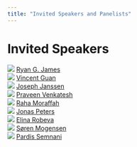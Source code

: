 ```yaml
---
title: "Invited Speakers and Panelists"
---
```


# Invited Speakers

<div class="list-of-people">
    <div class="person">
        <td><img src="/ryan.png"></td>
        <td><a href="https://csc.ucdavis.edu/~rgjames/">Ryan G. James</a></td>
    </div>
    <div class="person">
        <td><img src="/Vince.png"></td>
        <td><a href="https://www.linkedin.com/in/vincent-guan-9a3583161/?originalSubdomain=ca">Vincent Guan</a></td>
    </div>
    <div class="person">
        <img src="/joe.jpg">
        <a href="https://hydroml.github.io/">Joseph Janssen</a>
    </div>
    <div class="person">
        <td><img src="/Praveen.png"></td>
        <td><a href="https://alleninstitute.org/person/praveen-venkatesh/">Praveen Venkatesh</a></td>
    </div>
    <div class="person">
        <img src="/raha.png">
        <a href="https://rmoraffa.github.io/">Raha Moraffah</a>
    </div>
    <div class="person">
        <td><img src="/jonas.png"></td>
        <td><a href="https://people.math.ethz.ch/~jopeters/">Jonas Peters</a></td>
    </div>
    <div class="person">
        <td><img src="/elina.png"></td>
        <td><a href="https://personal.math.ubc.ca/~erobeva/index.html">Elina Robeva</a></td>
    </div>
    <div class="person">
        <td><img src="/soren.png"></td>
        <td><a href="https://soerenwengel.github.io/">Søren Mogensen</a></td>
    </div>
    <div class="person">
        <td><img src="/pardis.png"></td>
        <td><a href="https://sites.google.com/view/pardissemnani/home">Pardis Semnani</a></td>
    </div>
</div>


